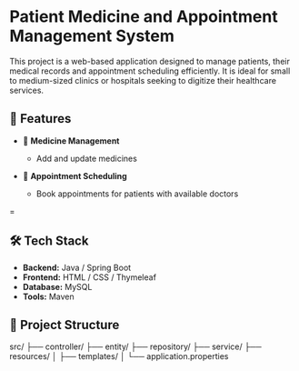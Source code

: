 # Patient Medicine and Appointment Management System

This project is a web-based application designed to manage patients, their medical records and appointment scheduling efficiently. It is ideal for small to medium-sized clinics or hospitals seeking to digitize their healthcare services.

## 📌 Features


- 💊 **Medicine Management**
  - Add and update medicines

- 📅 **Appointment Scheduling**
  - Book appointments for patients with available doctors

=

## 🛠️ Tech Stack

- **Backend:** Java / Spring Boot
- **Frontend:** HTML / CSS / Thymeleaf 
- **Database:** MySQL 
- **Tools:** Maven

## 📂 Project Structure
src/
├── controller/
├── entity/
├── repository/
├── service/
├── resources/
│ ├── templates/
│ └── application.properties

